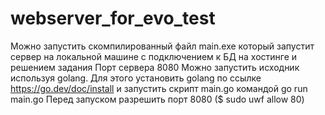 # webserver_for_evo_test
Можно запустить скомпилированный файл main.exe который запустит сервер на локальной машине с подключением к БД на хостинге и решением задания
Порт сервера 8080
Можно запустить исходник используя golang. Для этого установить golang по ссылке https://go.dev/doc/install
и запустить скрипт main.go командой go run main.go
Перед запуском разрешить порт 8080 ($ sudo uwf allow 80)
